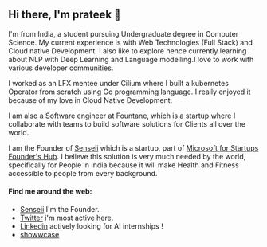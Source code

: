 ## Hi there, I'm prateek 👋

I'm from India, a student pursuing Undergraduate degree in Computer Science. My current experience is with Web Technologies (Full Stack) and Cloud native Development. I also like to explore hence currently learning about NLP with Deep Learning and Language modelling.I love to work with various developer communities.

I worked as an LFX mentee under Cilium where I built a kubernetes Operator from scratch using Go programming language. I really enjoyed it because of my love in Cloud Native Development.

I am also a Software engineer at Fountane, which is a startup where I collaborate with teams to build software solutions for Clients all over the world.

I am the Founder of [Senseii](https://www.senseii.in) which is a startup, part of [Microsoft for Startups Founder's Hub](https://www.microsoft.com/en-us/startups). I believe this solution is very much needed by the world, specifically for People in India because it will make Health and Fitness accessible to people from every background.

#### Find me around the web:
- [Senseii](https://www.linkedin.com/company/101217000/) I'm the Founder.
- [Twitter](https://twitter.com/prateek_0041) i'm most active here.
- [Linkedin](https://www.linkedin.com/in/prateek-singh-903449211/) actively looking for AI internships !
- [showwcase](https://www.showwcase.com/prateek041)
